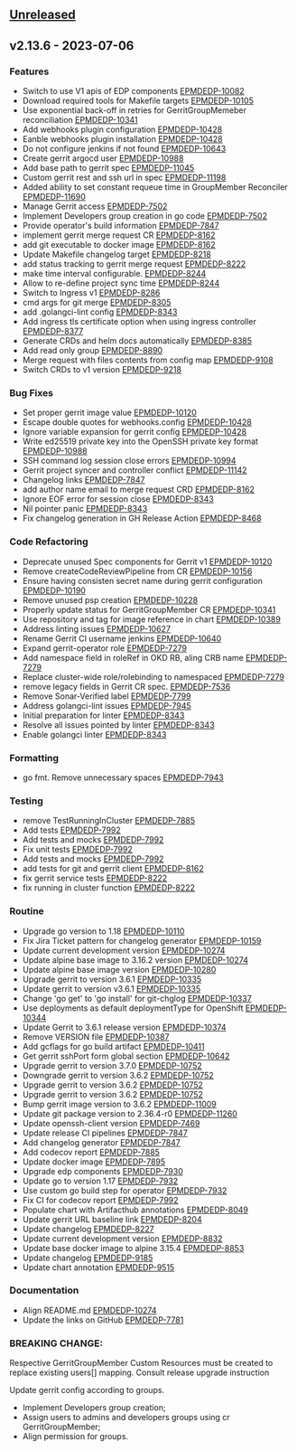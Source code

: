 <a name="unreleased"></a>
## [Unreleased]


<a name="v2.13.6"></a>
## v2.13.6 - 2023-07-06
### Features

- Switch to use V1 apis of EDP components [EPMDEDP-10082](https://jiraeu.epam.com/browse/EPMDEDP-10082)
- Download required tools for Makefile targets [EPMDEDP-10105](https://jiraeu.epam.com/browse/EPMDEDP-10105)
- Use exponential back-off in retries for GerritGroupMemeber reconciliation [EPMDEDP-10341](https://jiraeu.epam.com/browse/EPMDEDP-10341)
- Add webhooks plugin configuration [EPMDEDP-10428](https://jiraeu.epam.com/browse/EPMDEDP-10428)
- Eanble webhooks plugin installation [EPMDEDP-10428](https://jiraeu.epam.com/browse/EPMDEDP-10428)
- Do not configure jenkins if not found [EPMDEDP-10643](https://jiraeu.epam.com/browse/EPMDEDP-10643)
- Create gerrit argocd user [EPMDEDP-10988](https://jiraeu.epam.com/browse/EPMDEDP-10988)
- Add base path to gerrit spec [EPMDEDP-11045](https://jiraeu.epam.com/browse/EPMDEDP-11045)
- Custom gerrit rest and ssh url in spec [EPMDEDP-11198](https://jiraeu.epam.com/browse/EPMDEDP-11198)
- Added ability to set constant requeue time in GroupMember Reconciler [EPMDEDP-11690](https://jiraeu.epam.com/browse/EPMDEDP-11690)
- Manage Gerrit access [EPMDEDP-7502](https://jiraeu.epam.com/browse/EPMDEDP-7502)
- Implement Developers group creation in go code [EPMDEDP-7502](https://jiraeu.epam.com/browse/EPMDEDP-7502)
- Provide operator's build information [EPMDEDP-7847](https://jiraeu.epam.com/browse/EPMDEDP-7847)
- implement gerrit merge request CR [EPMDEDP-8162](https://jiraeu.epam.com/browse/EPMDEDP-8162)
- add git executable to docker image [EPMDEDP-8162](https://jiraeu.epam.com/browse/EPMDEDP-8162)
- Update Makefile changelog target [EPMDEDP-8218](https://jiraeu.epam.com/browse/EPMDEDP-8218)
- add status tracking to gerrit merge request [EPMDEDP-8222](https://jiraeu.epam.com/browse/EPMDEDP-8222)
- make time interval configurable. [EPMDEDP-8244](https://jiraeu.epam.com/browse/EPMDEDP-8244)
- Allow to re-define project sync time [EPMDEDP-8244](https://jiraeu.epam.com/browse/EPMDEDP-8244)
- Switch to Ingress v1 [EPMDEDP-8286](https://jiraeu.epam.com/browse/EPMDEDP-8286)
- cmd args for git merge [EPMDEDP-8305](https://jiraeu.epam.com/browse/EPMDEDP-8305)
- add .golangci-lint config [EPMDEDP-8343](https://jiraeu.epam.com/browse/EPMDEDP-8343)
- Add ingress tls certificate option when using ingress controller [EPMDEDP-8377](https://jiraeu.epam.com/browse/EPMDEDP-8377)
- Generate CRDs and helm docs automatically [EPMDEDP-8385](https://jiraeu.epam.com/browse/EPMDEDP-8385)
- Add read only group [EPMDEDP-8890](https://jiraeu.epam.com/browse/EPMDEDP-8890)
- Merge request with files contents from config map [EPMDEDP-9108](https://jiraeu.epam.com/browse/EPMDEDP-9108)
- Switch CRDs to v1 version [EPMDEDP-9218](https://jiraeu.epam.com/browse/EPMDEDP-9218)

### Bug Fixes

- Set proper gerrit image value [EPMDEDP-10120](https://jiraeu.epam.com/browse/EPMDEDP-10120)
- Escape double quotes for webhooks.config [EPMDEDP-10428](https://jiraeu.epam.com/browse/EPMDEDP-10428)
- Ignore variable expansion for gerrit config [EPMDEDP-10428](https://jiraeu.epam.com/browse/EPMDEDP-10428)
- Write ed25519 private key into the OpenSSH private key format [EPMDEDP-10988](https://jiraeu.epam.com/browse/EPMDEDP-10988)
- SSH command log session close errors [EPMDEDP-10994](https://jiraeu.epam.com/browse/EPMDEDP-10994)
- Gerrit project syncer and controller conflict [EPMDEDP-11142](https://jiraeu.epam.com/browse/EPMDEDP-11142)
- Changelog links [EPMDEDP-7847](https://jiraeu.epam.com/browse/EPMDEDP-7847)
- add author name email to merge request CRD [EPMDEDP-8162](https://jiraeu.epam.com/browse/EPMDEDP-8162)
- Ignore EOF error for session close [EPMDEDP-8343](https://jiraeu.epam.com/browse/EPMDEDP-8343)
- Nil pointer panic [EPMDEDP-8343](https://jiraeu.epam.com/browse/EPMDEDP-8343)
- Fix changelog generation in GH Release Action [EPMDEDP-8468](https://jiraeu.epam.com/browse/EPMDEDP-8468)

### Code Refactoring

- Deprecate unused Spec components for Gerrit v1 [EPMDEDP-10120](https://jiraeu.epam.com/browse/EPMDEDP-10120)
- Remove createCodeReviewPipeline from CR [EPMDEDP-10156](https://jiraeu.epam.com/browse/EPMDEDP-10156)
- Ensure having consisten secret name during gerrit configuration [EPMDEDP-10190](https://jiraeu.epam.com/browse/EPMDEDP-10190)
- Remove unused psp creation [EPMDEDP-10228](https://jiraeu.epam.com/browse/EPMDEDP-10228)
- Properly update status for GerritGroupMember CR [EPMDEDP-10341](https://jiraeu.epam.com/browse/EPMDEDP-10341)
- Use repository and tag for image reference in chart [EPMDEDP-10389](https://jiraeu.epam.com/browse/EPMDEDP-10389)
- Address linting issues [EPMDEDP-10627](https://jiraeu.epam.com/browse/EPMDEDP-10627)
- Rename Gerrit CI username jenkins [EPMDEDP-10640](https://jiraeu.epam.com/browse/EPMDEDP-10640)
- Expand gerrit-operator role [EPMDEDP-7279](https://jiraeu.epam.com/browse/EPMDEDP-7279)
- Add namespace field in roleRef in OKD RB, aling CRB name [EPMDEDP-7279](https://jiraeu.epam.com/browse/EPMDEDP-7279)
- Replace cluster-wide role/rolebinding to namespaced [EPMDEDP-7279](https://jiraeu.epam.com/browse/EPMDEDP-7279)
- remove legacy fields in Gerrit CR spec. [EPMDEDP-7536](https://jiraeu.epam.com/browse/EPMDEDP-7536)
- Remove Sonar-Verified label [EPMDEDP-7799](https://jiraeu.epam.com/browse/EPMDEDP-7799)
- Address golangci-lint issues [EPMDEDP-7945](https://jiraeu.epam.com/browse/EPMDEDP-7945)
- Initial preparation for linter [EPMDEDP-8343](https://jiraeu.epam.com/browse/EPMDEDP-8343)
- Resolve all issues pointed by linter [EPMDEDP-8343](https://jiraeu.epam.com/browse/EPMDEDP-8343)
- Enable golangci linter [EPMDEDP-8343](https://jiraeu.epam.com/browse/EPMDEDP-8343)

### Formatting

- go fmt. Remove unnecessary spaces [EPMDEDP-7943](https://jiraeu.epam.com/browse/EPMDEDP-7943)

### Testing

- remove TestRunningInCluster [EPMDEDP-7885](https://jiraeu.epam.com/browse/EPMDEDP-7885)
- Add tests [EPMDEDP-7992](https://jiraeu.epam.com/browse/EPMDEDP-7992)
- Add tests and mocks [EPMDEDP-7992](https://jiraeu.epam.com/browse/EPMDEDP-7992)
- Fix unit tests [EPMDEDP-7992](https://jiraeu.epam.com/browse/EPMDEDP-7992)
- Add tests and mocks [EPMDEDP-7992](https://jiraeu.epam.com/browse/EPMDEDP-7992)
- add tests for git and gerrit client [EPMDEDP-8162](https://jiraeu.epam.com/browse/EPMDEDP-8162)
- fix gerrit service tests [EPMDEDP-8222](https://jiraeu.epam.com/browse/EPMDEDP-8222)
- fix running in cluster function [EPMDEDP-8222](https://jiraeu.epam.com/browse/EPMDEDP-8222)

### Routine

- Upgrade go version to 1.18 [EPMDEDP-10110](https://jiraeu.epam.com/browse/EPMDEDP-10110)
- Fix Jira Ticket pattern for changelog generator [EPMDEDP-10159](https://jiraeu.epam.com/browse/EPMDEDP-10159)
- Update current development version [EPMDEDP-10274](https://jiraeu.epam.com/browse/EPMDEDP-10274)
- Update alpine base image to 3.16.2 version [EPMDEDP-10274](https://jiraeu.epam.com/browse/EPMDEDP-10274)
- Update alpine base image version [EPMDEDP-10280](https://jiraeu.epam.com/browse/EPMDEDP-10280)
- Upgrade gerrit to version 3.6.1 [EPMDEDP-10335](https://jiraeu.epam.com/browse/EPMDEDP-10335)
- Update gerrit to version v3.6.1 [EPMDEDP-10335](https://jiraeu.epam.com/browse/EPMDEDP-10335)
- Change 'go get' to 'go install' for git-chglog [EPMDEDP-10337](https://jiraeu.epam.com/browse/EPMDEDP-10337)
- Use deployments as default deploymentType for OpenShift [EPMDEDP-10344](https://jiraeu.epam.com/browse/EPMDEDP-10344)
- Update Gerrit to 3.6.1 release version [EPMDEDP-10374](https://jiraeu.epam.com/browse/EPMDEDP-10374)
- Remove VERSION file [EPMDEDP-10387](https://jiraeu.epam.com/browse/EPMDEDP-10387)
- Add gcflags for go build artifact [EPMDEDP-10411](https://jiraeu.epam.com/browse/EPMDEDP-10411)
- Get gerrit sshPort form global section [EPMDEDP-10642](https://jiraeu.epam.com/browse/EPMDEDP-10642)
- Upgrade gerrit to version 3.7.0 [EPMDEDP-10752](https://jiraeu.epam.com/browse/EPMDEDP-10752)
- Downgrade gerrit to version 3.6.2 [EPMDEDP-10752](https://jiraeu.epam.com/browse/EPMDEDP-10752)
- Upgrade gerrit to version 3.6.2 [EPMDEDP-10752](https://jiraeu.epam.com/browse/EPMDEDP-10752)
- Upgrade gerrit to version 3.6.2 [EPMDEDP-10752](https://jiraeu.epam.com/browse/EPMDEDP-10752)
- Bump gerrit image version to 3.6.2 [EPMDEDP-11009](https://jiraeu.epam.com/browse/EPMDEDP-11009)
- Update git package version to 2.36.4-r0 [EPMDEDP-11260](https://jiraeu.epam.com/browse/EPMDEDP-11260)
- Update openssh-client version [EPMDEDP-7469](https://jiraeu.epam.com/browse/EPMDEDP-7469)
- Update release CI pipelines [EPMDEDP-7847](https://jiraeu.epam.com/browse/EPMDEDP-7847)
- Add changelog generator [EPMDEDP-7847](https://jiraeu.epam.com/browse/EPMDEDP-7847)
- Add codecov report [EPMDEDP-7885](https://jiraeu.epam.com/browse/EPMDEDP-7885)
- Update docker image [EPMDEDP-7895](https://jiraeu.epam.com/browse/EPMDEDP-7895)
- Upgrade edp components [EPMDEDP-7930](https://jiraeu.epam.com/browse/EPMDEDP-7930)
- Update go to version 1.17 [EPMDEDP-7932](https://jiraeu.epam.com/browse/EPMDEDP-7932)
- Use custom go build step for operator [EPMDEDP-7932](https://jiraeu.epam.com/browse/EPMDEDP-7932)
- Fix CI for codecov report [EPMDEDP-7992](https://jiraeu.epam.com/browse/EPMDEDP-7992)
- Populate chart with Artifacthub annotations [EPMDEDP-8049](https://jiraeu.epam.com/browse/EPMDEDP-8049)
- Update gerrit URL baseline link [EPMDEDP-8204](https://jiraeu.epam.com/browse/EPMDEDP-8204)
- Update changelog [EPMDEDP-8227](https://jiraeu.epam.com/browse/EPMDEDP-8227)
- Update current development version [EPMDEDP-8832](https://jiraeu.epam.com/browse/EPMDEDP-8832)
- Update base docker image to alpine 3.15.4 [EPMDEDP-8853](https://jiraeu.epam.com/browse/EPMDEDP-8853)
- Update changelog [EPMDEDP-9185](https://jiraeu.epam.com/browse/EPMDEDP-9185)
- Update chart annotation [EPMDEDP-9515](https://jiraeu.epam.com/browse/EPMDEDP-9515)

### Documentation

- Align README.md [EPMDEDP-10274](https://jiraeu.epam.com/browse/EPMDEDP-10274)
- Update the links on GitHub [EPMDEDP-7781](https://jiraeu.epam.com/browse/EPMDEDP-7781)

### BREAKING CHANGE:


Respective GerritGroupMember Custom Resources must be created to replace existing users[] mapping. Consult release upgrade instruction

Update gerrit config according to groups.

* Implement Developers group creation;
* Assign users to admins and developers groups using cr GerritGroupMember;
* Align permission for groups.


[Unreleased]: https://github.com/epam/edp-gerrit-operator/compare/v2.13.6...HEAD
